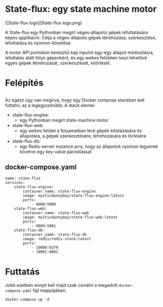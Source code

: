 # State-flux: egy state machine motor
![State-flux logo](State-flux logo.png)

A State-flux egy Pythonban megírt véges-állapotú gépek lefuttatására képes applikáció. Célja a véges-állapotú gépek létrehozása, szerkesztése, lefuttatása és nyomon-követése.

A motor API pontokon keresztül kap inputot egy-egy állapot módosításra, lefuttatás alatt folyó gépenként, és egy webes felületen teszi lehetővé egyes gépek létrehozását, szerkesztését, kitörlését.

# Felépítés
## 

Az egész úgy van megírva, hogy egy Docker compose stackben kell futtatni, az a legegyszerűbb.
A stack elemei:
- state-flux-engine:
	- egy Pythonban megírt state-machine motor
- state-flux-web:
	- egy webes felület a folyamatban lévő gépek kilistázására és állapotára, a gépek szerkesztésére, létrehozására és törlésére
- state-flux-db:
	- egy Redis-server instance arra, hogy az állapotok nyomon legyenek követve egy key-value párosítással

## docker-compose.yaml

```
name: state-flux
services:
	state-flux-engine:
		container_name: state-flux-engine
		image: mysticdannyboy/state-flux-engine:latest
		ports:
			- 8000:5000
	state-flux-web:
		container_name: state-flux-web
		image: mysticdannyboy/state-flux-web:latest
		ports:
			- 9000:5001
	state-flux-db:
		container_name: state-flux-db
		image: redis/redis-stack:latest
		ports:
			- 10000:6379
			- 10001:8001

```

# Futtatás

Jobb esetben ennyit kell majd csak csinálni a megadott `docker-compose.yaml` fájl mappájában:
```
docker-compose up -d
```

